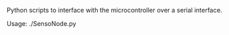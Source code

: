 

Python scripts to interface with the microcontroller over a serial interface.

Usage: ./SensoNode.py

